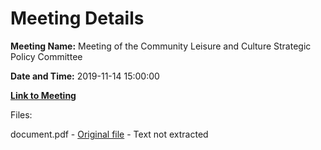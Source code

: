 # Meeting Details

**Meeting Name:** Meeting of the Community Leisure and Culture Strategic Policy Committee

**Date and Time:** 2019-11-14 15:00:00

**[Link to Meeting](https://www.limerick.ie/council/whats-on/meeting-community-leisure-and-culture-strategic-policy-committee)**

Files: 

document.pdf - [Original file](https://www.limerick.ie/sites/default/files/media/documents/2019-11/14-11-19-Agenda.pdf) - Text not extracted

